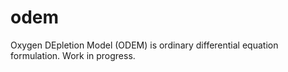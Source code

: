 # odem
Oxygen DEpletion Model (ODEM) is ordinary differential equation formulation. Work in progress.
